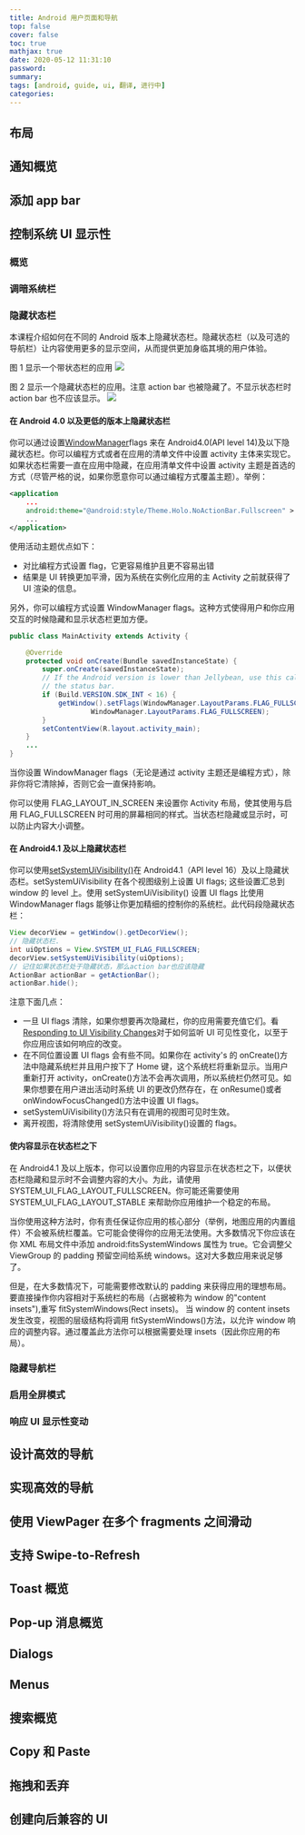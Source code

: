 ```yaml
---
title: Android 用户页面和导航
top: false
cover: false
toc: true
mathjax: true
date: 2020-05-12 11:31:10
password:
summary:
tags: [android, guide, ui, 翻译, 进行中]
categories:
---
```


## 布局

## 通知概览

## 添加 app bar

## 控制系统 UI 显示性

### 概览

### 调暗系统栏

### 隐藏状态栏

本课程介绍如何在不同的 Android 版本上隐藏状态栏。隐藏状态栏（以及可选的导航栏）让内容使用更多的显示空间，从而提供更加身临其境的用户体验。

图 1 显示一个带状态栏的应用
![](https://developer.android.com/images/training/status_bar_show.png)

图 2 显示一个隐藏状态栏的应用。注意 action bar 也被隐藏了。不显示状态栏时 action bar 也不应该显示。
![](https://developer.android.com/images/training/status_bar_hide.png)

#### 在 Android 4.0 以及更低的版本上隐藏状态栏

你可以通过设置[WindowManager](https://developer.android.com/reference/android/view/WindowManager)flags 来在 Android4.0(API level 14)及以下隐藏状态栏。你可以编程方式或者在应用的清单文件中设置 activity 主体来实现它。如果状态栏需要一直在应用中隐藏，在应用清单文件中设置 activity 主题是首选的方式（尽管严格的说，如果你愿意你可以通过编程方式覆盖主题）。举例：

```xml
<application
    ...
    android:theme="@android:style/Theme.Holo.NoActionBar.Fullscreen" >
    ...
</application>
```

使用活动主题优点如下：

- 对比编程方式设置 flag，它更容易维护且更不容易出错
- 结果是 UI 转换更加平滑，因为系统在实例化应用的主 Activity 之前就获得了 UI 渲染的信息。

另外，你可以编程方式设置 WindowManager flags。这种方式使得用户和你应用交互的时候隐藏和显示状态栏更加方便。

```java
public class MainActivity extends Activity {

    @Override
    protected void onCreate(Bundle savedInstanceState) {
        super.onCreate(savedInstanceState);
        // If the Android version is lower than Jellybean, use this call to hide
        // the status bar.
        if (Build.VERSION.SDK_INT < 16) {
            getWindow().setFlags(WindowManager.LayoutParams.FLAG_FULLSCREEN,
                    WindowManager.LayoutParams.FLAG_FULLSCREEN);
        }
        setContentView(R.layout.activity_main);
    }
    ...
}
```

当你设置 WindowManager flags（无论是通过 activity 主题还是编程方式），除非你将它清除掉，否则它会一直保持影响。

你可以使用 FLAG_LAYOUT_IN_SCREEN 来设置你 Activity 布局，使其使用与启用 FLAG_FULLSCREEN 时可用的屏幕相同的样式。当状态栏隐藏或显示时，可以防止内容大小调整。

#### 在 Android4.1 及以上隐藏状态栏

你可以使用[setSystemUiVisibility()](<https://developer.android.com/reference/android/view/View#setSystemUiVisibility(int)>)在 Android4.1（API level 16）及以上隐藏状态栏。setSystemUiVisibility 在各个视图级别上设置 UI flags; 这些设置汇总到 window 的 level 上。使用 setSystemUiVisibility() 设置 UI flags 比使用 WindowManager flags 能够让你更加精细的控制你的系统栏。此代码段隐藏状态栏：

```java
View decorView = getWindow().getDecorView();
// 隐藏状态栏.
int uiOptions = View.SYSTEM_UI_FLAG_FULLSCREEN;
decorView.setSystemUiVisibility(uiOptions);
// 记住如果状态栏处于隐藏状态，那么action bar也应该隐藏
ActionBar actionBar = getActionBar();
actionBar.hide();
```

注意下面几点：

- 一旦 UI flags 清除，如果你想要再次隐藏栏，你的应用需要充值它们。看[Responding to UI Visibility Changes](https://developer.android.com/training/system-ui/visibility)对于如何监听 UI 可见性变化，以至于你应用应该如何响应的改变。
- 在不同位置设置 UI flags 会有些不同。如果你在 activity's 的 onCreate()方法中隐藏系统栏并且用户按下了 Home 键，这个系统栏将重新显示。当用户重新打开 activity，onCreate()方法不会再次调用，所以系统栏仍然可见。如果你想要在用户进出活动时系统 UI 的更改仍然存在，在 onResume()或者 onWindowFocusChanged()方法中设置 UI flags。
- setSystemUiVisibility()方法只有在调用的视图可见时生效。
- 离开视图，将清除使用 setSystemUiVisibility()设置的 flags。

#### 使内容显示在状态栏之下

在 Android4.1 及以上版本，你可以设置你应用的内容显示在状态栏之下，以便状态栏隐藏和显示时不会调整内容的大小。为此，请使用 SYSTEM_UI_FLAG_LAYOUT_FULLSCREEN。你可能还需要使用 SYSTEM_UI_FLAG_LAYOUT_STABLE 来帮助你应用维护一个稳定的布局。

当你使用这种方法时，你有责任保证你应用的核心部分（举例，地图应用的内置组件）不会被系统栏覆盖。它可能会使得你的应用无法使用。大多数情况下你应该在你 XML 布局文件中添加 android:fitsSystemWindows 属性为 true。它会调整父 ViewGroup 的 padding 预留空间给系统 windows。这对大多数应用来说足够了。

但是，在大多数情况下，可能需要修改默认的 padding 来获得应用的理想布局。要直接操作你内容相对于系统栏的布局（占据被称为 window 的"content insets"),重写 fitSystemWindows(Rect insets)。 当 window 的 content insets 发生改变，视图的层级结构将调用 fitSystemWindows()方法，以允许 window 响应的调整内容。通过覆盖此方法你可以根据需要处理 insets（因此你应用的布局）。

### 隐藏导航栏

### 启用全屏模式

### 响应 UI 显示性变动

## 设计高效的导航

## 实现高效的导航

## 使用 ViewPager 在多个 fragments 之间滑动

## 支持 Swipe-to-Refresh

## Toast 概览

## Pop-up 消息概览

## Dialogs

## Menus

## 搜索概览

## Copy 和 Paste

## 拖拽和丢弃

## 创建向后兼容的 UI

